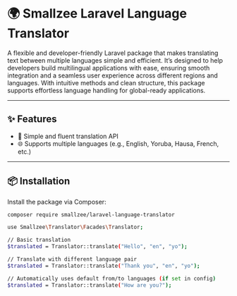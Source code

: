 # 🌍 Smallzee Laravel Language Translator

A flexible and developer-friendly Laravel package that makes translating text between multiple languages simple and efficient. It’s designed to help developers build multilingual applications with ease, ensuring smooth integration and a seamless user experience across different regions and languages. With intuitive methods and clean structure, this package supports effortless language handling for global-ready applications.

---

## ✨ Features

- 🎯 Simple and fluent translation API
- 🌐 Supports multiple languages (e.g., English, Yoruba, Hausa, French, etc.)

---

## 📦 Installation

Install the package via Composer:

```bash
composer require smallzee/laravel-language-translator

use Smallzee\Translator\Facades\Translator;

// Basic translation
$translated = Translator::translate("Hello", "en", "yo");

// Translate with different language pair
$translated = Translator::translate("Thank you", "en", "yo");

// Automatically uses default from/to languages (if set in config)
$translated = Translator::translate("How are you?");